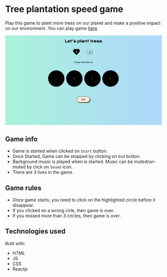 # Tree plantation speed game

Play this game to plant more trees on our planet and make a positive impact on our environment. You can play game [here](http://localhost:3000)

![Game screenshot](./src/assets/game-screenshot.png)

## Game info

- Game is started when clicked on `Start` button.
- Once Started, Game can be stopped by clicking on `End` button.
- Background music is played when is started. Music can be muted/un-muted by click on `Sound` icon.
- There are 3 lives in the game.

## Game rules

- Once game starts, you need to click on the highlighted circle before it disappear.
- If you clicked on a wrong cirle, then game is over.
- If you missed more than 3 circles, then game is over.

## Technologies used

Built with:

- HTML
- JS
- CSS
- Reactjs
